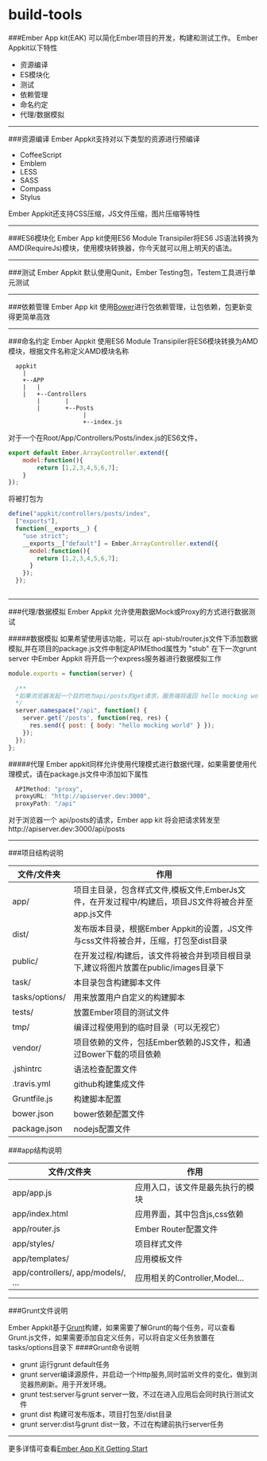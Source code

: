 build-tools
===========
###Ember App kit(EAK) 可以简化Ember项目的开发，构建和测试工作。
Ember Appkit以下特性

- 资源编译
- ES模块化
- 测试
- 依赖管理
- 命名约定
- 代理/数据模拟

------------------------

###资源编译
Ember Appkit支持对以下类型的资源进行预编译

- CoffeeScript
- Emblem
- LESS
- SASS
- Compass
- Stylus

Ember Appkit还支持CSS压缩，JS文件压缩，图片压缩等特性

---------------------------
###ES6模块化
Ember App kit使用ES6 Module Transipiler将ES6 JS语法转换为AMD(RequireJs)模块，使用模块转换器，你今天就可以用上明天的语法。

---------------------------
###测试
Ember Appkit 默认使用Qunit，Ember Testing包，Testem工具进行单元测试

----------------------------
###依赖管理
Ember App kit 使用[Bower](http://bower.io/)进行包依赖管理，让包依赖，包更新变得更简单高效

----------------------------
###命名约定
Ember Appkit 使用ES6 Module Transipiler将ES6模块转换为AMD模块，根据文件名称定义AMD模块名称

      appkit
        |
        +--APP
        |   |
        |   +--Controllers
            |       |
            |       +--Posts
                         |
                         +--index.js
                               

对于一个在Root/App/Controllers/Posts/index.js的ES6文件，

```javascript    
export default Ember.ArrayController.extend({
    model:function(){
        return [1,2,3,4,5,6,7];
    }
});
```

将被打包为

```javascript
define("appkit/controllers/posts/index", 
  ["exports"],
  function(__exports__) {
    "use strict";
    __exports__["default"] = Ember.ArrayController.extend({
      model:function(){
        return [1,2,3,4,5,6,7];
      }
    });
  });
  
```

---------------------------------------

###代理/数据模拟
Ember Appkit 允许使用数据Mock或Proxy的方式进行数据测试

#####数据模拟
如果希望使用该功能，可以在 api-stub/router.js文件下添加数据模拟,并在项目的package.js文件中制定APIMEthod属性为 "stub"
在下一次grunt server 中Ember Appkit 将开启一个express服务器进行数据模拟工作

```javascript
module.exports = function(server) {
  
  /**
  *如果浏览器发起一个目的地为api/posts的get请求，服务端将返回 hello mocking world.
  */
  server.namespace("/api", function() {
    server.get('/posts', function(req, res) {
      res.send({ post: { body: "hello mocking world" } });
    });
  });
};

```

#####代理
Ember appkit同样允许使用代理模式进行数据代理，如果需要使用代理模式，请在package.js文件中添加如下属性
```javascript
  APIMethod: "proxy",
  proxyURL: "http://apiserver.dev:3000",
  proxyPath: "/api"
```
对于浏览器一个 api/posts的请求，Ember app kit 将会把请求转发至http://apiserver.dev:3000/api/posts

---------------------------------------


###项目结构说明

<table>
<thead>
<tr>
  <th>文件/文件夹</th>
  <th>作用</th>
</tr>
</thead>
<tbody><tr>
  <td>app/</td>
  <td>项目主目录，包含样式文件,模板文件,EmberJs文件，在开发过程中/构建后，项目JS文件将被合并至app.js文件</td>
</tr>
<tr>
  <td>dist/</td>
  <td>发布版本目录，根据Ember Appkit的设置，JS文件与css文件将被合并，压缩，打包至dist目录</td>
</tr>
<tr>
  <td>public/</td>
  <td>在开发过程/构建后，该文件将被合并到项目根目录下,建议将图片放置在public/images目录下</td>
</tr>
<tr>
  <td>task/</td>
  <td>本目录包含构建脚本文件</td>
</tr>
<tr>
  <td>tasks/options/</td>
  <td>用来放置用户自定义的构建脚本</td>
</tr>
<tr>
  <td>tests/</td>
  <td>放置Ember项目的测试文件</td>
</tr>
<tr>
  <td>tmp/</td>
  <td>编译过程使用到的临时目录（可以无视它）</td>
</tr>
<tr>
  <td>vendor/</td>
  <td>项目依赖的文件，包括Ember依赖的JS文件，和通过Bower下载的项目依赖</td>
</tr>
<tr>
  <td>.jshintrc</td>
  <td>语法检查配置文件</td>
</tr>
<tr>
  <td>.travis.yml</td>
  <td>github构建集成文件</td>
</tr>
<tr>
  <td>Gruntfile.js</td>
  <td>构建脚本配置</td>
</tr>
<tr>
  <td>bower.json</td>
  <td>bower依赖配置文件</td>
</tr>
<tr>
  <td>package.json</td>
  <td>nodejs配置文件</td>
</tr>
</tbody></table>

###app结构说明

<table>
<thead>
<tr>
  <th>文件/文件夹</th>
  <th>作用</th>
</tr>
</thead>
<tbody><tr>
  <td>app/app.js</td>
  <td>应用入口，该文件是最先执行的模块</td>
</tr>
<tr>
  <td>app/index.html</td>
  <td>应用界面，其中包含js,css依赖</td>
</tr>
<tr>
  <td>app/router.js</td>
  <td>Ember Router配置文件</td>
</tr>
<tr>
  <td>app/styles/</td>
  <td>项目样式文件</td>
</tr>
<tr>
  <td>app/templates/</td>
  <td>应用模板文件</td>
</tr>
<tr>
  <td>app/controllers/, app/models/, …</td>
  <td>应用相关的Controller,Model…</td>
</tr>
</tbody></table>

---------------------------------------

###Grunt文件说明

Ember Appkit基于[Grunt](http://gruntjs.com/)构建，如果需要了解Grunt的每个任务，可以查看Grunt.js文件，如果需要添加自定义任务，可以将自定义任务放置在tasks/options目录下
####Grunt命令说明
+ grunt 运行grunt default任务
+ grunt server编译源原件，并启动一个Http服务,同时监听文件的变化，做到浏览器热刷新。用于开发环境。
+ grunt test:server与grunt server一致，不过在进入应用后会同时执行测试文件
+ grunt dist 构建可发布版本，项目打包至/dist目录
+ grunt server:dist与grunt dist一致，不过在构建前执行server任务


-----------------------------------------------
更多详情可查看[Ember App Kit Getting Start](http://iamstef.net/ember-app-kit/)



     
    




